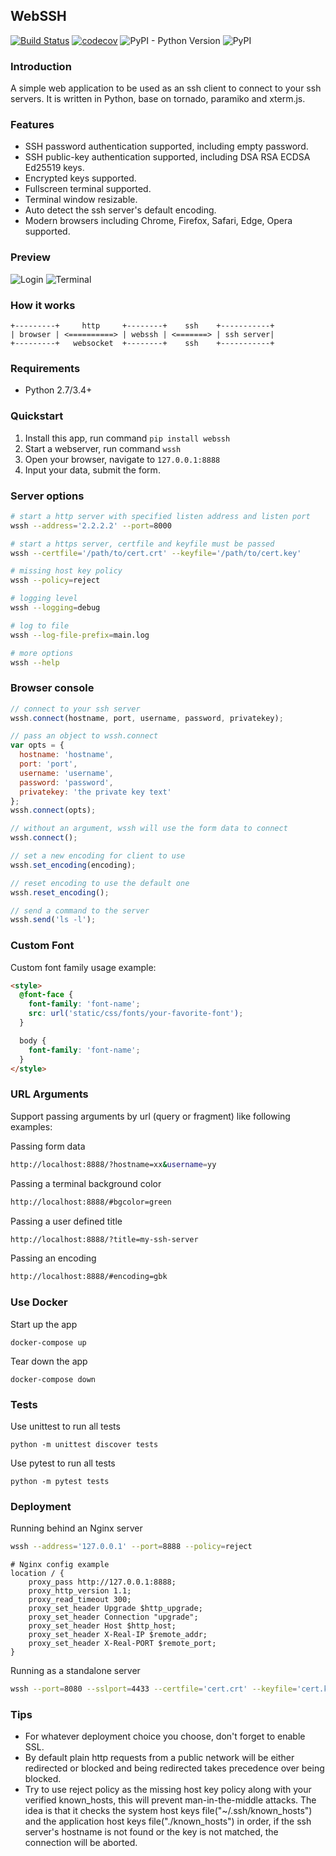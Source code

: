 ## WebSSH

[![Build Status](https://travis-ci.org/huashengdun/webssh.svg?branch=master)](https://travis-ci.org/huashengdun/webssh)
[![codecov](https://codecov.io/gh/huashengdun/webssh/branch/master/graph/badge.svg)](https://codecov.io/gh/huashengdun/webssh)
![PyPI - Python Version](https://img.shields.io/pypi/pyversions/webssh.svg)
![PyPI](https://img.shields.io/pypi/v/webssh.svg)


### Introduction

A simple web application to be used as an ssh client to connect to your ssh servers. It is written in Python, base on tornado, paramiko and xterm.js.

### Features

* SSH password authentication supported, including empty password.
* SSH public-key authentication supported, including DSA RSA ECDSA Ed25519 keys.
* Encrypted keys supported.
* Fullscreen terminal supported.
* Terminal window resizable.
* Auto detect the ssh server's default encoding.
* Modern browsers including Chrome, Firefox, Safari, Edge, Opera supported.


### Preview

![Login](https://github.com/huashengdun/webssh/raw/master/preview/login.png)
![Terminal](https://github.com/huashengdun/webssh/raw/master/preview/terminal.png)


### How it works
```
+---------+     http     +--------+    ssh    +-----------+
| browser | <==========> | webssh | <=======> | ssh server|
+---------+   websocket  +--------+    ssh    +-----------+
```

### Requirements

* Python 2.7/3.4+


### Quickstart

1. Install this app, run command `pip install webssh`
2. Start a webserver, run command `wssh`
3. Open your browser, navigate to `127.0.0.1:8888`
4. Input your data, submit the form.


### Server options

```bash
# start a http server with specified listen address and listen port
wssh --address='2.2.2.2' --port=8000

# start a https server, certfile and keyfile must be passed
wssh --certfile='/path/to/cert.crt' --keyfile='/path/to/cert.key'

# missing host key policy
wssh --policy=reject

# logging level
wssh --logging=debug

# log to file
wssh --log-file-prefix=main.log

# more options
wssh --help
```

### Browser console

```javascript
// connect to your ssh server
wssh.connect(hostname, port, username, password, privatekey);

// pass an object to wssh.connect
var opts = {
  hostname: 'hostname',
  port: 'port',
  username: 'username',
  password: 'password',
  privatekey: 'the private key text'
};
wssh.connect(opts);

// without an argument, wssh will use the form data to connect
wssh.connect();

// set a new encoding for client to use
wssh.set_encoding(encoding);

// reset encoding to use the default one
wssh.reset_encoding();

// send a command to the server
wssh.send('ls -l');
```

### Custom Font

Custom font family usage example:
```html
<style>
  @font-face {
    font-family: 'font-name';
    src: url('static/css/fonts/your-favorite-font');
  }

  body {
    font-family: 'font-name';
  }
</style>
```

### URL Arguments

Support passing arguments by url (query or fragment) like following examples:

Passing form data
```bash
http://localhost:8888/?hostname=xx&username=yy
```

Passing a terminal background color
```bash
http://localhost:8888/#bgcolor=green
```

Passing a user defined title
```bash
http://localhost:8888/?title=my-ssh-server
```

Passing an encoding
```bash
http://localhost:8888/#encoding=gbk
```

### Use Docker

Start up the app
```
docker-compose up
```

Tear down the app
```
docker-compose down
```

### Tests

Use unittest to run all tests
```
python -m unittest discover tests
```

Use pytest to run all tests
```
python -m pytest tests
```

### Deployment

Running behind an Nginx server

```bash
wssh --address='127.0.0.1' --port=8888 --policy=reject
```
```nginx
# Nginx config example
location / {
    proxy_pass http://127.0.0.1:8888;
    proxy_http_version 1.1;
    proxy_read_timeout 300;
    proxy_set_header Upgrade $http_upgrade;
    proxy_set_header Connection "upgrade";
    proxy_set_header Host $http_host;
    proxy_set_header X-Real-IP $remote_addr;
    proxy_set_header X-Real-PORT $remote_port;
}
```

Running as a standalone server
```bash
wssh --port=8080 --sslport=4433 --certfile='cert.crt' --keyfile='cert.key' --xheaders=False --policy=reject
```


### Tips

* For whatever deployment choice you choose, don't forget to enable SSL.
* By default plain http requests from a public network will be either redirected or blocked and being redirected takes precedence over being blocked.
* Try to use reject policy as the missing host key policy along with your verified known_hosts, this will prevent man-in-the-middle attacks. The idea is that it checks the system host keys file("~/.ssh/known_hosts") and the application host keys file("./known_hosts") in order, if the ssh server's hostname is not found or the key is not matched, the connection will be aborted.
